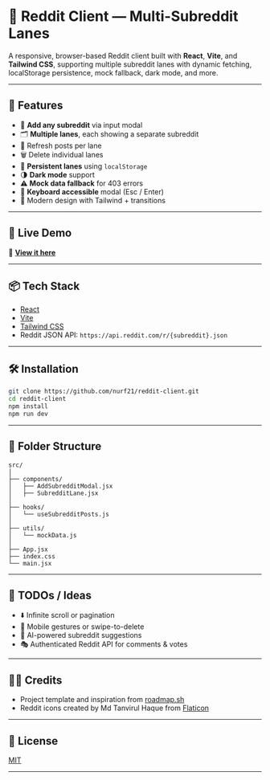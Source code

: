 # 🧭 Reddit Client — Multi-Subreddit Lanes

A responsive, browser-based Reddit client built with **React**, **Vite**, and **Tailwind CSS**, supporting multiple subreddit lanes with dynamic fetching, localStorage persistence, mock fallback, dark mode, and more.

---

## 🚀 Features

- 🔎 **Add any subreddit** via input modal
- 🗂️ **Multiple lanes**, each showing a separate subreddit
- 🔄 Refresh posts per lane
- 🗑️ Delete individual lanes
- 💾 **Persistent lanes** using `localStorage`
- 🌗 **Dark mode** support
- ⚠️ **Mock data fallback** for 403 errors
- 🎹 **Keyboard accessible** modal (Esc / Enter)
- 🎨 Modern design with Tailwind + transitions

---

## 🚀 Live Demo

📍 **[View it here](https://nurf21.github.io/reddit-client/)**

---

## 📦 Tech Stack

- [React](https://react.dev/)
- [Vite](https://vite.dev/)
- [Tailwind CSS](https://tailwindcss.com/)
- Reddit JSON API: `https://api.reddit.com/r/{subreddit}.json`

---

## 🛠️ Installation

```bash
git clone https://github.com/nurf21/reddit-client.git
cd reddit-client
npm install
npm run dev
```

---

## 📁 Folder Structure

```
src/
│
├── components/
│   ├── AddSubredditModal.jsx
│   ├── SubredditLane.jsx
│
├── hooks/
│   └── useSubredditPosts.js
│
├── utils/
│   └── mockData.js
│
├── App.jsx
├── index.css
└── main.jsx
```

---

## 🧪 TODOs / Ideas

- ⬇️ Infinite scroll or pagination
- 📱 Mobile gestures or swipe-to-delete
- 🧠 AI-powered subreddit suggestions
- 🎭 Authenticated Reddit API for comments & votes

---

## 🧑‍💻 Credits

- Project template and inspiration from [roadmap.sh](https://roadmap.sh/projects/reddit-client/)
- Reddit icons created by Md Tanvirul Haque from [Flaticon](https://www.flaticon.com/free-icons/reddit)

---

## 📝 License

[MIT](LICENSE)

---
